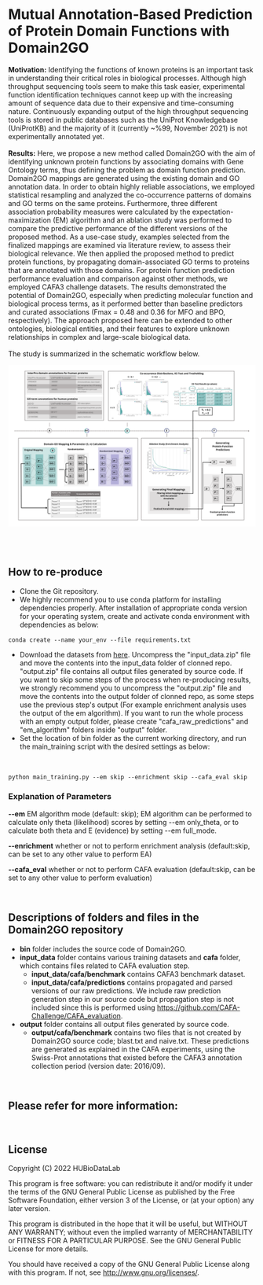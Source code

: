 # Mutual Annotation-Based Prediction of Protein Domain Functions with Domain2GO

**Motivation:** Identifying the functions of known proteins is an important task in understanding their critical roles in biological processes. Although high throughput sequencing tools seem to make this task easier, experimental function identification techniques cannot keep up with the increasing amount of sequence data due to their expensive and time-consuming nature. Continuously expanding output of the high throughput sequencing tools is stored in public databases such as the UniProt Knowledgebase (UniProtKB) and the majority of it (currently ~%99, November 2021) is not experimentally annotated yet.  
<br/>
**Results:** Here, we propose a new method called Domain2GO with the aim of identifying unknown protein functions by associating domains with Gene Ontology terms, thus defining the problem as domain function prediction. Domain2GO mappings are generated using the existing domain and GO annotation data. In order to obtain highly reliable associations, we employed statistical resampling and analyzed the co-occurrence patterns of domains and GO terms on the same proteins. Furthermore, three different association probability measures were calculated by the expectation-maximization (EM) algorithm and an ablation study was performed to compare the predictive performance of the different versions of the proposed method. As a use-case study, examples selected from the finalized mappings are examined via literature review, to assess their biological relevance. We then applied the proposed method to predict protein functions, by propagating domain-associated GO terms to proteins that are annotated with those domains. For protein function prediction performance evaluation and comparison against other methods, we employed CAFA3 challenge datasets. The results demonstrated the potential of Domain2GO, especially when predicting molecular function and biological process terms, as it performed better than baseline predictors and curated associations (Fmax = 0.48 and 0.36 for MFO and BPO, respectively). The approach proposed here can be extended to other ontologies, biological entities, and their features to explore unknown relationships in complex and large-scale biological data.  
<br/>
The study is summarized in the schematic workflow below.

![alt text for screen readers](/figures/full_methodology.png "schematic workflow of the Domain2GO")

<br/><br/>

## How to re-produce

- Clone the Git repository.
- We highly recommend you to use conda platform for installing dependencies properly. After installation of appropriate conda version for your operating system, create and activate conda environment with dependencies as below:

```
conda create --name your_env --file requirements.txt
```

- Download the datasets from [here](https://drive.google.com/drive/folders/1YF-lgvPsv5Xt_dhjr21QUCOl6z1iV9ZJ?usp=sharing). Uncompress the "input_data.zip" file and move the contents into the input_data folder of clonned repo. "output.zip" file contains all output files generated by source code. If you want to skip some steps of the process when re-producing results, we strongly recommend you to uncompress the "output.zip" file and move the contents into the output folder of clonned repo, as some steps use the previous step's output (For example enrichment analysis uses the output of the em algorithm). If you want to run the whole process with an empty output folder, please create "cafa_raw_predictions" and "em_algorithm" folders inside "output" folder.
- Set the location of bin folder as the current working directory, and run the main_training script with the desired settings as below:

<br/>

```
python main_training.py --em skip --enrichment skip --cafa_eval skip
```

### Explanation of Parameters
**--em** EM algorithm mode (default: skip); EM algorithm can be performed to calculate only theta (likelihood) scores by setting --em only_theta, or to calculate both theta and E (evidence) by setting --em full_mode.

**--enrichment** whether or not to perform enrichment analysis (default:skip, can be set to any other value to perform EA)

**--cafa_eval** whether or not to perform CAFA evaluation (default:skip, can be set to any other value to perform evaluation)

<br/>

## Descriptions of folders and files in the Domain2GO repository

- **bin** folder includes the source code of Domain2GO.
- **input_data** folder contains various training datasets and **cafa** folder, which contains files related to CAFA evaluation step.
  - **input_data/cafa/benchmark** contains CAFA3 benchmark dataset.
  - **input_data/cafa/predictions** contains propagated and parsed versions of our raw predictions. We include raw prediction generation step in our source code but propagation step is not included since this is performed using https://github.com/CAFA-Challenge/CAFA_evaluation.
- **output** folder contains all output files generated by source code.
  - **output/cafa/benchmark** contains two files that is not created by Domain2GO source code; blast.txt and naive.txt. These predictions are generated as explained in the CAFA experiments, using the Swiss-Prot annotations that existed before the CAFA3 annotation collection period (version date: 2016/09).

<br/>

## Please refer for more information:

<br/>

## License
Copyright (C) 2022 HUBioDataLab

This program is free software: you can redistribute it and/or modify it under the terms of the GNU General Public License as published by the Free Software Foundation, either version 3 of the License, or (at your option) any later version.

This program is distributed in the hope that it will be useful, but WITHOUT ANY WARRANTY; without even the implied warranty of MERCHANTABILITY or FITNESS FOR A PARTICULAR PURPOSE. See the GNU General Public License for more details.

You should have received a copy of the GNU General Public License along with this program. If not, see http://www.gnu.org/licenses/.


